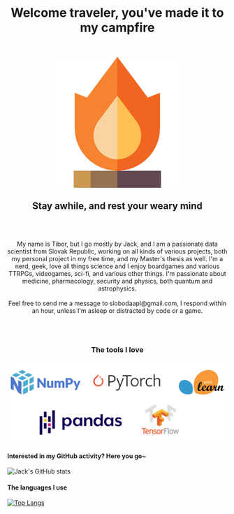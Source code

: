 
<h1 align="center">Welcome traveler, you've made it to my campfire</h1>
<br/>
<p align="center">
  <img src="campfire.png", width=300, align="center">
</p>
<h2 align="center">Stay awhile, and rest your weary mind</h2>
<br/>
<br/>
<p align="center"> 
  My name is Tibor, but I go mostly by Jack, and I am a passionate data scientist from Slovak Republic, working on all kinds of various projects, both my personal project in my free time, and my Master's thesis as well. I'm a nerd, geek, love all things science and I enjoy boardgames and various TTRPGs, videogames, sci-fi, and various other things. I'm passionate about medicine, pharmacology, security and physics, both quantum and astrophysics.
  <br/>
  <br/>
  Feel free to send me a message to slobodaapl@gmail.com, I respond within an hour, unless I'm asleep or distracted by code or a game.
</p>
<br/>
<br/>
<h3 align="center">The tools I love</h3>
<p align="center">
    <img src="tools.png", width=800, align="center">
</p>

#### Interested in my GitHub activity? Here you go~
![Jack's GitHub stats](https://github-readme-stats.vercel.app/api?username=slobodaapl&count_private=true&show_icons=true&theme=cobalt)
<br/>
  
#### The languages I use
[![Top Langs](https://github-readme-stats.vercel.app/api/top-langs/?username=slobodaapl&exclude_repo=pcd-gui,JavaCalculatorMLModified,Simple-Invoice-Manager,imageviewer)](https://github.com/anuraghazra/github-readme-stats)
<br/>
